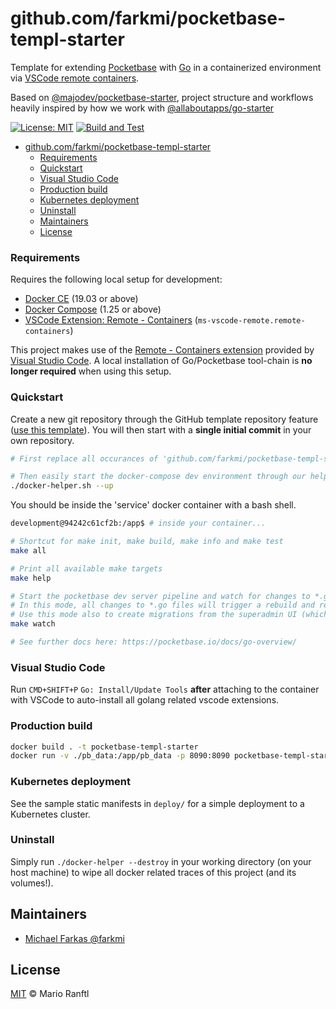 # github.com/farkmi/pocketbase-templ-starter

Template for extending [Pocketbase](https://github.com/pocketbase/pocketbase) with [Go](https://pocketbase.io/docs/go-overview/) in a containerized environment via [VSCode remote containers](https://code.visualstudio.com/docs/remote/containers).

Based on [@majodev/pocketbase-starter](https://github.com/majodev/pocketbase-starter), project structure and workflows heavily inspired by how we work with [@allaboutapps/go-starter](https://github.com/allaboutapps/go-starter)

[![License: MIT](https://img.shields.io/badge/License-MIT-yellow.svg)](https://github.com/farkmi/pocketbase-templ-starter/blob/master/LICENSE)
[![Build and Test](https://github.com/farkmi/pocketbase-templ-starter/actions/workflows/build-test-publish.yml/badge.svg)](https://github.com/farkmi/pocketbase-templ-starter/actions)

- [github.com/farkmi/pocketbase-templ-starter](#githubcomfarkmipocketbase-templ-starter)
    - [Requirements](#requirements)
    - [Quickstart](#quickstart)
    - [Visual Studio Code](#visual-studio-code)
    - [Production build](#production-build)
    - [Kubernetes deployment](#kubernetes-deployment)
    - [Uninstall](#uninstall)
  - [Maintainers](#maintainers)
  - [License](#license)

### Requirements

Requires the following local setup for development:

- [Docker CE](https://docs.docker.com/install/) (19.03 or above)
- [Docker Compose](https://docs.docker.com/compose/install/) (1.25 or above)
- [VSCode Extension: Remote - Containers](https://code.visualstudio.com/docs/remote/containers) (`ms-vscode-remote.remote-containers`)

This project makes use of the [Remote - Containers extension](https://code.visualstudio.com/docs/remote/containers) provided by [Visual Studio Code](https://code.visualstudio.com/). A local installation of Go/Pocketbase tool-chain is **no longer required** when using this setup.

### Quickstart

Create a new git repository through the GitHub template repository feature ([use this template](https://github.com/farkmi/pocketbase-templ-starter/generate)). You will then start with a **single initial commit** in your own repository. 

```bash
# First replace all occurances of 'github.com/farkmi/pocketbase-templ-starter' and then 'pocketbase-templ-starter' with your own repository URI and project-name

# Then easily start the docker-compose dev environment through our helper
./docker-helper.sh --up
```

You should be inside the 'service' docker container with a bash shell.

```bash
development@94242c61cf2b:/app$ # inside your container...

# Shortcut for make init, make build, make info and make test
make all

# Print all available make targets
make help

# Start the pocketbase dev server pipeline and watch for changes to *.go files
# In this mode, all changes to *.go files will trigger a rebuild and restart of the service
# Use this mode also to create migrations from the superadmin UI (which will be automatically added to the ./migrations folder)
make watch

# See further docs here: https://pocketbase.io/docs/go-overview/
```

### Visual Studio Code

Run `CMD+SHIFT+P` `Go: Install/Update Tools` **after** attaching to the container with VSCode to auto-install all golang related vscode extensions.

### Production build

```bash
docker build . -t pocketbase-templ-starter
docker run -v ./pb_data:/app/pb_data -p 8090:8090 pocketbase-templ-starter
```

### Kubernetes deployment

See the sample static manifests in `deploy/` for a simple deployment to a Kubernetes cluster.

### Uninstall

Simply run `./docker-helper --destroy` in your working directory (on your host machine) to wipe all docker related traces of this project (and its volumes!).

## Maintainers

- [Michael Farkas @farkmi](https://github.com/farkmi)


## License

[MIT](LICENSE) © Mario Ranftl